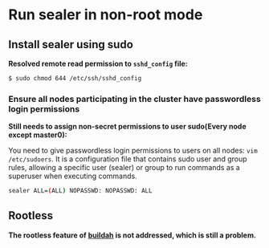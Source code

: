 # Run sealer in non-root mode

## Install sealer using sudo

**Resolved remote read permission to `sshd_config` file:**

```bash
$ sudo chmod 644 /etc/ssh/sshd_config
```



### Ensure all nodes participating in the cluster have passwordless login permissions

**Still needs to assign non-secret permissions to user sudo(Every node except master0):**

You need to give passwordless login permissions to users on all nodes: `vim /etc/sudoers`. It is a configuration file that contains sudo user and group rules, allowing a specific user (sealer) or group to run commands as a superuser when executing commands.

```bash
sealer ALL=(ALL) NOPASSWD: NOPASSWD: ALL
```



## Rootless

**The rootless feature of [buildah](https://github.com/containers/buildah) is not addressed, which is still a problem.**